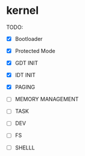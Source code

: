 # kernel
TODO:
 - [x] Bootloader
 - [x] Protected Mode
 - [x] GDT INIT
 - [x] IDT INIT
 - [x] PAGING
 - [ ] MEMORY MANAGEMENT
 - [ ] TASK
 - [ ] DEV
 - [ ] FS
 - [ ] SHELLL

